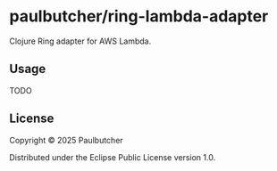 # paulbutcher/ring-lambda-adapter

Clojure Ring adapter for AWS Lambda.

## Usage

TODO

## License

Copyright © 2025 Paulbutcher

Distributed under the Eclipse Public License version 1.0.
